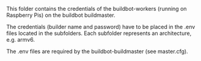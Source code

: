 This folder contains the credentials of the buildbot-workers (running on Raspberry Pis) on the buildbot buildmaster.

The credentials (builder name and password) have to be placed in the .env files located in the subfolders.
Each subfolder represents an architecture, e.g. armv6.

The .env files are required by the buildbot-buildmaster (see master.cfg).
